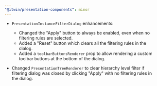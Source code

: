 ```yaml
---
"@itwin/presentation-components": minor
---
```


- `PresentationInstanceFilterDialog` enhancements:
  - Changed the "Apply" button to always be enabled, even when no filtering rules are selected.
  - Added a "Reset" button which clears all the filtering rules in the dialog.
  - Added a `toolbarButtonsRenderer` prop to allow rendering a custom toolbar buttons at the bottom of the dialog.

- Changed `PresentationTreeRenderer` to clear hierarchy level filter if filtering dialog was closed by clicking "Apply" with no filtering rules in the dialog.
